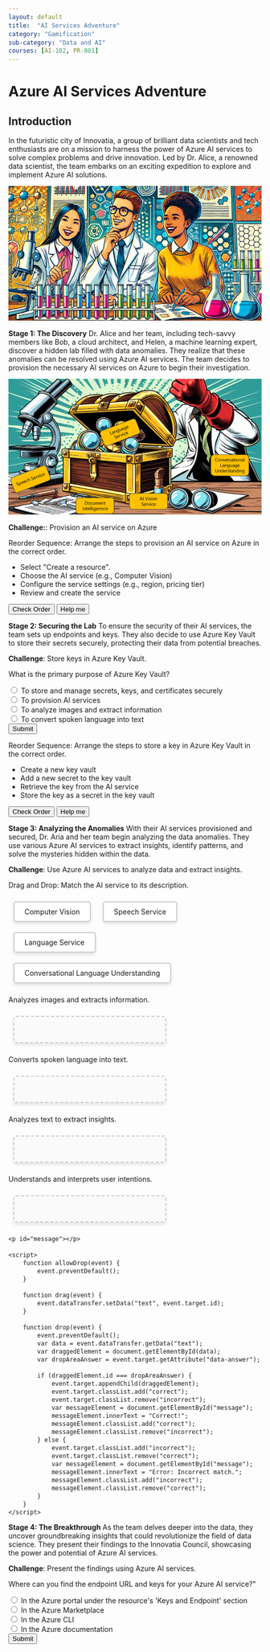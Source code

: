 ```yaml
---
layout: default
title:  "AI Services Adventure"
category: "Gamification"
sub-category: "Data and AI"
courses: [AI-102, PR-801]
---
```

# Azure AI Services Adventure

## Introduction
In the futuristic city of Innovatia, a group of brilliant data scientists and tech enthusiasts are on a mission to harness the power of Azure AI services to solve complex problems and drive innovation. Led by Dr. Alice, a renowned data scientist, the team embarks on an exciting expedition to explore and implement Azure AI solutions.

<a href="./images/ai2.png">
  <img src="./images/ai2.png" alt="Alex is joined by a team of sidekicks">
</a>
<br>

**Stage 1: The Discovery**
Dr. Alice and her team, including tech-savvy members like Bob, a cloud architect, and Helen, a machine learning expert, discover a hidden lab filled with data anomalies. They realize that these anomalies can be resolved using Azure AI services. The team decides to provision the necessary AI services on Azure to begin their investigation.

<a href="./images/ai1.png">
  <img src="./images/ai1.png" alt="Alex is joined by a team of sidekicks">
</a>
<br>

**Challenge:**: Provision an AI service on Azure

Reorder Sequence: Arrange the steps to provision an AI service on Azure in the correct order.

<ul id="sortable-setup" class="styled-list">
  
  <li class="ui-state-default" data-order="3">Select "Create a resource".</li>
  <li class="ui-state-default" data-order="1">Choose the AI service (e.g., Computer Vision)</li>
  <li class="ui-state-default" data-order="2">Configure the service settings (e.g., region, pricing tier)</li>
  <li class="ui-state-default" data-order="4">Review and create the service</li>
  
</ul>

<button onclick="checkOrderSetup()">Check Order</button>
<button onclick="helpMeSetup()">Help me</button>

<p id="feedback-setup"></p>

<script src="https://code.jquery.com/jquery-3.6.0.min.js"></script>
<script src="https://code.jquery.com/ui/1.12.1/jquery-ui.min.js"></script>
<link rel="stylesheet" href="https://code.jquery.com/ui/1.12.1/themes/base/jquery-ui.css">

<script>
  $(function() {
    $("#sortable-setup").sortable();
    $("#sortable-setup").disableSelection();
  });

  function checkOrderSetup() {
    var items = $("#sortable-setup li");
    var correct = true;
    items.each(function(index) {
      if ($(this).data("order") !== index + 1) {
        correct = false;
      }
    });
    var feedback = document.getElementById("feedback-setup");
    if (correct) {
      feedback.textContent = "Correct order!";
      feedback.style.color = "green";
    } else {
      feedback.textContent = "Incorrect order. Try again.";
      feedback.style.color = "red";
    }
  }

  function helpMeSetup() {
    var items = $("#sortable-setup li").sort(function(a, b) {
      return $(a).data("order") - $(b).data("order");
    });
    $("#sortable-setup").html(items);
    document.getElementById("feedback-setup").textContent = "Here is the correct order.";
    document.getElementById("feedback-setup").style.color = "blue";
  }
</script>


**Stage 2: Securing the Lab**
To ensure the security of their AI services, the team sets up endpoints and keys. They also decide to use Azure Key Vault to store their secrets securely, protecting their data from potential breaches.

**Challenge**: Store keys in Azure Key Vault.

What is the primary purpose of Azure Key Vault?

<form id="quizForm">
  <input type="radio" id="q1" name="answer" value="q1">
  <label for="a1"> To store and manage secrets, keys, and certificates securely</label><br>
  <input type="radio" id="q2" name="answer" value="q2">
  <label for="a2">To provision AI services</label><br>
  <input type="radio" id="q3" name="answer" value="q3">
  <label for="a3">To analyze images and extract information</label><br>
  <input type="radio" id="q4" name="answer" value="q4">
  <label for="a4">To convert spoken language into text</label><br>
  <button type="button" onclick="checkAnswer()" class="styled-button">Submit</button>
</form>

<p id="result"></p>

<script>
  function checkAnswer() {
    var radios = document.getElementsByName('answer');
    var correctAnswer = 'q1';
    var result = document.getElementById('result');
    var selected = false;

    for (var i = 0; i < radios.length; i++) {
      if (radios[i].checked) {
        selected = true;
        if (radios[i].value === correctAnswer) {
          result.textContent = 'Correct!';
          result.style.color = 'green';
        } else {
          result.textContent = 'Incorrect. Try again!';
          result.style.color = 'red';
        }
        break;
      }
    }

    if (!selected) {
      result.textContent = 'Please select an answer.';
      result.style.color = 'orange';
    }
  }
</script>

Reorder Sequence: Arrange the steps to store a key in Azure Key Vault in the correct order.

<ul id="sortable-setup1" class="styled-list">  
  <li class="ui-state-default" data-order="1">Create a new key vault</li>
  <li class="ui-state-default" data-order="3">Add a new secret to the key vault</li>
  <li class="ui-state-default" data-order="2">Retrieve the key from the AI service</li>
  <li class="ui-state-default" data-order="4">Store the key as a secret in the key vault</li>
  
</ul>

<button onclick="checkOrderSetup1()">Check Order</button>
<button onclick="helpMeSetup1()">Help me</button>

<p id="feedback-setup1"></p>

<script src="https://code.jquery.com/jquery-3.6.0.min.js"></script>
<script src="https://code.jquery.com/ui/1.12.1/jquery-ui.min.js"></script>
<link rel="stylesheet" href="https://code.jquery.com/ui/1.12.1/themes/base/jquery-ui.css">

<script>
  $(function() {
    $("#sortable-setup1").sortable();
    $("#sortable-setup1").disableSelection();
  });

  function checkOrderSetup1() {
    var items = $("#sortable-setup1 li");
    var correct = true;
    items.each(function(index) {
      if ($(this).data("order") !== index + 1) {
        correct = false;
      }
    });
    var feedback = document.getElementById("feedback-setup1");
    if (correct) {
      feedback.textContent = "Correct order!";
      feedback.style.color = "green";
    } else {
      feedback.textContent = "Incorrect order. Try again.";
      feedback.style.color = "red";
    }
  }

  function helpMeSetup1() {
    var items = $("#sortable-setup1 li").sort(function(a, b) {
      return $(a).data("order") - $(b).data("order");
    });
    $("#sortable-setup1").html(items);
    document.getElementById("feedback-setup1").textContent = "Here is the correct order.";
    document.getElementById("feedback-setup1").style.color = "blue";
  }
</script>


**Stage 3: Analyzing the Anomalies**
With their AI services provisioned and secured, Dr. Aria and her team begin analyzing the data anomalies. They use various Azure AI services to extract insights, identify patterns, and solve the mysteries hidden within the data.

**Challenge**: Use Azure AI services to analyze data and extract insights.

Drag and Drop: Match the AI service to its description.
<head>
    <meta charset="UTF-8">
    <meta name="viewport" content="width=device-width, initial-scale=1.0">

   <style>

        .draggable-text {
            display: inline-block;
            margin: 10px;
            padding: 10px 20px;
            border: 2px solid #ccc;
            border-radius: 5px;
            background-color: #fff;
            cursor: pointer;
            box-shadow: 0 4px 6px rgba(0, 0, 0, 0.1);
            transition: background-color 0.3s, transform 0.3s;
        }
        .draggable-text:hover {
            background-color: #e0e0e0;
            transform: scale(1.05);
        }
        .drop-area {
            width: 300px;
            height: 50px;
            border: 2px dashed #ccc;
            border-radius: 5px;
            margin: 10px;
            display: inline-block;
            vertical-align: top;
            background-color: #fafafa;
            box-shadow: 0 4px 6px rgba(0, 0, 0, 0.1);
            transition: background-color 0.3s, border-color 0.3s;
        }
        .drop-area:hover {
            background-color: #f0f0f0;
            border-color: #bbb;
        }
        .drop-area.correct {
            background-color: #d4edda;
            border-color: #c3e6cb;
        }
        .drop-area.incorrect {
            background-color: #f8d7da;
            border-color: #f5c6cb;
        }
        #message {
            font-size: 1.2em;
            margin-top: 20px;
            padding: 10px;
            border-radius: 5px;
            display: inline-block;
        }
    #message.correct {
            color: #155724;
            background-color: #d4edda;
            border: 1px solid #c3e6cb;
    }
    #message.incorrect {
            color: #721c24;
            background-color: #f8d7da;
            border: 1px solid #f5c6cb;
    }
    </style>
</head>
    <div>
        <div class="draggable-text" draggable="true" ondragstart="drag(event)" id="compv">Computer Vision</div>
        <div class="draggable-text" draggable="true" ondragstart="drag(event)" id="spsvc">Speech Service</div>
        <div class="draggable-text" draggable="true" ondragstart="drag(event)" id="langser">Language Service</div>
        <div class="draggable-text" draggable="true" ondragstart="drag(event)" id="clu">Conversational Language Understanding</div>        
    </div>
    <body>
    <div>
        <p>Analyzes images and extracts information.</p>
        <div class="drop-area" ondrop="drop(event)" ondragover="allowDrop(event)" data-answer="compv"></div>
    </div>
    <div>
        <p>Converts spoken language into text.</p>
        <div class="drop-area" ondrop="drop(event)" ondragover="allowDrop(event)" data-answer="spsvc"></div>
    </div>
    <div>
        <p>Analyzes text to extract insights.</p>
        <div class="drop-area" ondrop="drop(event)" ondragover="allowDrop(event)" data-answer="langser"></div>
    </div>
    <div>
        <p>Understands and interprets user intentions.</p>
        <div class="drop-area" ondrop="drop(event)" ondragover="allowDrop(event)" data-answer="clu"></div>
    </div>
   
    <p id="message"></p>

    <script>
        function allowDrop(event) {
            event.preventDefault();
        }

        function drag(event) {
            event.dataTransfer.setData("text", event.target.id);
        }

        function drop(event) {
            event.preventDefault();
            var data = event.dataTransfer.getData("text");
            var draggedElement = document.getElementById(data);
            var dropAreaAnswer = event.target.getAttribute("data-answer");

            if (draggedElement.id === dropAreaAnswer) {
                event.target.appendChild(draggedElement);
                event.target.classList.add("correct");
                event.target.classList.remove("incorrect");
                var messageElement = document.getElementById("message");
                messageElement.innerText = "Correct!";
                messageElement.classList.add("correct");
                messageElement.classList.remove("incorrect");
            } else {
                event.target.classList.add("incorrect");
                event.target.classList.remove("correct");
                var messageElement = document.getElementById("message");
                messageElement.innerText = "Error: Incorrect match.";
                messageElement.classList.add("incorrect");
                messageElement.classList.remove("correct");
            }
        }
    </script>
</html>

**Stage 4: The Breakthrough**
As the team delves deeper into the data, they uncover groundbreaking insights that could revolutionize the field of data science. They present their findings to the Innovatia Council, showcasing the power and potential of Azure AI services.

**Challenge**: Present the findings using Azure AI services.

Where can you find the endpoint URL and keys for your Azure AI service?"

<form id="quizForm1">
  <input type="radio" id="q1" name="answer2" value="q1">
  <label for="a1"> In the Azure portal under the resource's 'Keys and Endpoint' section</label><br>
  <input type="radio" id="q2" name="answer2" value="q2">
  <label for="a2">In the Azure Marketplace</label><br>
  <input type="radio" id="q3" name="answer2" value="q3">
  <label for="a3">In the Azure CLI</label><br>
  <input type="radio" id="q4" name="answer2" value="q4">
  <label for="a4">In the Azure documentation</label><br>
  <button type="button" onclick="checkAnswer2()" class="styled-button">Submit</button>
</form>

<p id="result2"></p>

<script>
  function checkAnswer2() {
    var radios = document.getElementsByName('answer2');
    var correctAnswer = 'q1';
    var result = document.getElementById('result2');
    var selected = false;

    for (var i = 0; i < radios.length; i++) {
      if (radios[i].checked) {
        selected = true;
        if (radios[i].value === correctAnswer) {
          result.textContent = 'Correct!';
          result.style.color = 'green';
        } else {
          result.textContent = 'Incorrect. Try again!';
          result.style.color = 'red';
        }
        break;
      }
    }

    if (!selected) {
      result.textContent = 'Please select an answer.';
      result.style.color = 'orange';
    }
  }
</script>
</body>


